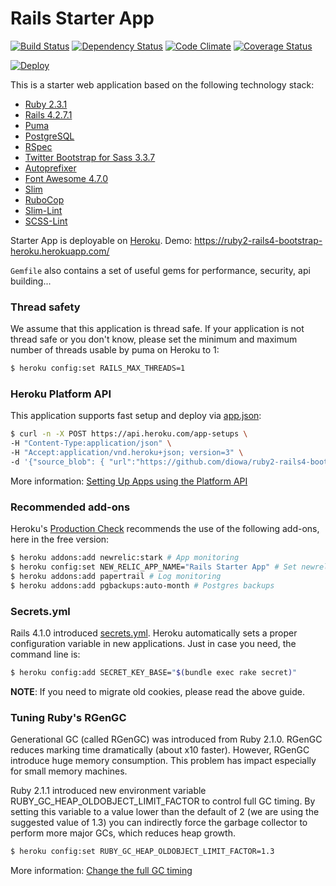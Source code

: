 # Rails Starter App
[![Build Status](https://travis-ci.org/diowa/ruby2-rails4-bootstrap-heroku.svg?branch=master)](https://travis-ci.org/diowa/ruby2-rails4-bootstrap-heroku)
[![Dependency Status](https://gemnasium.com/diowa/ruby2-rails4-bootstrap-heroku.svg)](https://gemnasium.com/diowa/ruby2-rails4-bootstrap-heroku)
[![Code Climate](https://codeclimate.com/github/diowa/ruby2-rails4-bootstrap-heroku/badges/gpa.svg)](https://codeclimate.com/github/diowa/ruby2-rails4-bootstrap-heroku)
[![Coverage Status](https://coveralls.io/repos/github/diowa/ruby2-rails4-bootstrap-heroku/badge.svg?branch=master)](https://coveralls.io/github/diowa/ruby2-rails4-bootstrap-heroku?branch=master)

[![Deploy](https://www.herokucdn.com/deploy/button.svg)](https://heroku.com/deploy)


This is a starter web application based on the following technology stack:

* [Ruby 2.3.1][1]
* [Rails 4.2.7.1][2]
* [Puma][3]
* [PostgreSQL][4]
* [RSpec][5]
* [Twitter Bootstrap for Sass 3.3.7][6]
* [Autoprefixer][7]
* [Font Awesome 4.7.0][8]
* [Slim][9]
* [RuboCop][10]
* [Slim-Lint][11]
* [SCSS-Lint][12]

[1]: https://www.ruby-lang.org/en/
[2]: http://rubyonrails.org/
[3]: http://puma.io/
[4]: https://www.postgresql.org/
[5]: http://rspec.info/
[6]: https://getbootstrap.com/
[7]: https://github.com/postcss/autoprefixer
[8]: http://fontawesome.io/
[9]: http://slim-lang.com/
[10]: https://github.com/bbatsov/rubocop
[11]: https://github.com/sds/slim-lint
[12]: https://github.com/brigade/scss-lint

Starter App is deployable on [Heroku](https://www.heroku.com/). Demo: https://ruby2-rails4-bootstrap-heroku.herokuapp.com/

```Gemfile``` also contains a set of useful gems for performance, security, api building...

### Thread safety

We assume that this application is thread safe. If your application is not thread safe or you don't know, please set the minimum and maximum number of threads usable by puma on Heroku to 1:

```sh
$ heroku config:set RAILS_MAX_THREADS=1
```

### Heroku Platform API

This application supports fast setup and deploy via [app.json](https://devcenter.heroku.com/articles/app-json-schema):

```sh
$ curl -n -X POST https://api.heroku.com/app-setups \
-H "Content-Type:application/json" \
-H "Accept:application/vnd.heroku+json; version=3" \
-d '{"source_blob": { "url":"https://github.com/diowa/ruby2-rails4-bootstrap-heroku/tarball/master/"} }'
```

More information: [Setting Up Apps using the Platform API](https://devcenter.heroku.com/articles/setting-up-apps-using-the-heroku-platform-api)

### Recommended add-ons

Heroku's [Production Check](https://blog.heroku.com/introducing_production_check) recommends the use of the following add-ons, here in the free version:

```sh
$ heroku addons:add newrelic:stark # App monitoring
$ heroku config:set NEW_RELIC_APP_NAME="Rails Starter App" # Set newrelic app name
$ heroku addons:add papertrail # Log monitoring
$ heroku addons:add pgbackups:auto-month # Postgres backups
```

### Secrets.yml

Rails 4.1.0 introduced [secrets.yml](http://edgeguides.rubyonrails.org/upgrading_ruby_on_rails.html#config/secrets.yml). Heroku automatically sets a proper configuration variable in new applications. Just in case you need, the command line is:

```sh
$ heroku config:add SECRET_KEY_BASE="$(bundle exec rake secret)"
```

**NOTE**: If you need to migrate old cookies, please read the above guide.

### Tuning Ruby's RGenGC

Generational GC (called RGenGC) was introduced from Ruby 2.1.0. RGenGC reduces marking time dramatically (about x10 faster). However, RGenGC introduce huge memory consumption. This problem has impact especially for small memory machines.

Ruby 2.1.1 introduced new environment variable RUBY_GC_HEAP_OLDOBJECT_LIMIT_FACTOR to control full GC timing. By setting this variable to a value lower than the default of 2 (we are using the suggested value of 1.3) you can indirectly force the garbage collector to perform more major GCs, which reduces heap growth.

```sh
$ heroku config:set RUBY_GC_HEAP_OLDOBJECT_LIMIT_FACTOR=1.3
```

More information: [Change the full GC timing](https://bugs.ruby-lang.org/issues/9607)
